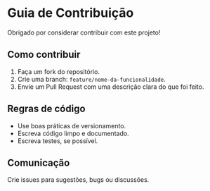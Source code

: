 # Guia de Contribuição

Obrigado por considerar contribuir com este projeto!

## Como contribuir

1. Faça um fork do repositório.
2. Crie uma branch: `feature/nome-da-funcionalidade`.
3. Envie um Pull Request com uma descrição clara do que foi feito.

## Regras de código

- Use boas práticas de versionamento.
- Escreva código limpo e documentado.
- Escreva testes, se possível.

## Comunicação

Crie issues para sugestões, bugs ou discussões.
